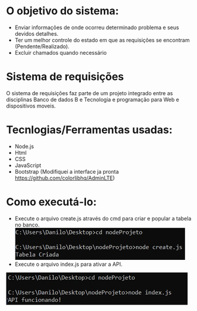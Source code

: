 # O objetivo do sistema:
- Enviar informações de onde ocorreu determinado problema e seus devidos detalhes.
- Ter um melhor controle do estado em que as requisições se encontram (Pendente/Realizado).
- Excluir chamados quando necessário

# Sistema de requisições
O sistema de requisições faz parte de um projeto integrado entre as disciplinas Banco de dados B e Tecnologia e programação para Web e dispositivos moveis.

# Tecnlogias/Ferramentas usadas:
- Node.js
- Html
- CSS
- JavaScript
- Bootstrap (Modifiquei a interface ja pronta https://github.com/colorlibhq/AdminLTE)

# Como executá-lo:
  - Execute o arquivo create.js através do cmd para criar e popular a tabela no banco.
  ![Tabela](https://github.com/DaniloFerraz/SistemaRequisicao/blob/master/img/create.jpg)
  - Execute o arquivo index.js para ativar a API.
  
  
  
  ![API](https://github.com/DaniloFerraz/SistemaRequisicao/blob/master/img/index.jpg)
